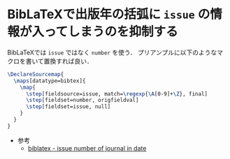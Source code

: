# BibLaTeXで出版年の括弧に `issue` の情報が入ってしまうのを抑制する

BibLaTeXでは `issue` ではなく `number` を使う．
プリアンプルに以下のようなマクロを書いて置換すれば良い．

```latex
\DeclareSourcemap{
  \maps[datatype=bibtex]{
    \map{
      \step[fieldsource=issue, match=\regexp{\A[0-9]+\Z}, final]
      \step[fieldset=number, origfieldval]
      \step[fieldset=issue, null]
    }
  }
}
```

- 参考
  - [biblatex - issue number of journal in date](https://tex.stackexchange.com/a/354762)
